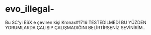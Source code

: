 # evo_illegal-
Bu SC'yi ESX e çeviren kişi Kronax#1716 TESTEDİLMEDİ BU YÜZDEN YORUMLARDA ÇALIŞIP ÇALIŞMADIĞINI BELİRTİRSENİZ SEVİNİRİM..
